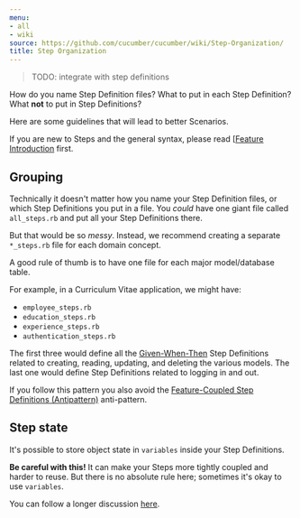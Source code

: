 ```yaml
---
menu:
- all
- wiki
source: https://github.com/cucumber/cucumber/wiki/Step-Organization/
title: Step Organization
---
```


> TODO: integrate with step definitions

How do you name Step Definition files? What to put in each Step Definition? What **not** to put in Step Definitions? 

Here are some guidelines that will lead to better Scenarios. 

If you are new to Steps and the general syntax, please read [[Feature Introduction](/gherkin/feature-introduction/) first.

## Grouping

Technically it doesn't matter how you name your Step Definition files, or which Step Definitions you put in a file. You *could* have one giant file called `all_steps.rb` and put all your Step Definitions there. 

But that would be so *messy*. Instead, we recommend creating a separate `*_steps.rb` file for each domain concept. 

A good rule of thumb is to have one file for each major model/database table. 

For example, in a Curriculum Vitae application, we might have:

- `employee_steps.rb`
- `education_steps.rb`
- `experience_steps.rb`
- `authentication_steps.rb`

The first three would define all the [Given-When-Then](/gherkin/given-when-then/) Step Definitions related to creating, reading, updating, and deleting the various models. The last one would define Step Definitions related to logging in and out.

If you follow this pattern you also avoid the [Feature-Coupled Step Definitions (Antipattern)](/gherkin/anti-patterns/) anti-pattern.

## Step state

It's possible to store object state in `variables` inside your Step Definitions. 

**Be careful with this!**  It can make your Steps more tightly coupled and harder to reuse. But there is no absolute rule here; sometimes it's okay to use `variables`. 

You can follow a longer discussion [here](http://www.mail-archive.com/rspec-users@rubyforge.org/msg06268.html).
